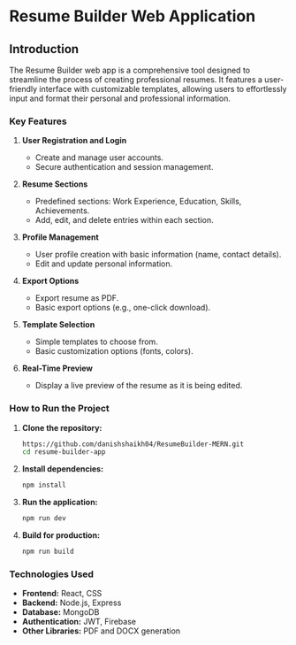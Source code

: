 # Resume Builder Web Application

## Introduction

The Resume Builder web app is a comprehensive tool designed to streamline the process of creating professional resumes. It features a user-friendly interface with customizable templates, allowing users to effortlessly input and format their personal and professional information.

### Key Features

1. **User Registration and Login**
    - Create and manage user accounts.
    - Secure authentication and session management.

2. **Resume Sections**
    - Predefined sections: Work Experience, Education, Skills, Achievements.
    - Add, edit, and delete entries within each section.

3. **Profile Management**
    - User profile creation with basic information (name, contact details).
    - Edit and update personal information.

4. **Export Options**
    - Export resume as PDF.
    - Basic export options (e.g., one-click download).

5. **Template Selection**
    - Simple templates to choose from.
    - Basic customization options (fonts, colors).

6. **Real-Time Preview**
    - Display a live preview of the resume as it is being edited.

### How to Run the Project

1. **Clone the repository:**
    ```bash
    https://github.com/danishshaikh04/ResumeBuilder-MERN.git
    cd resume-builder-app
    ```

2. **Install dependencies:**
    ```bash
    npm install
    ```

3. **Run the application:**
    ```bash
    npm run dev
    ```

4. **Build for production:**
    ```bash
    npm run build
    ```

### Technologies Used

- **Frontend:** React, CSS
- **Backend:** Node.js, Express
- **Database:** MongoDB
- **Authentication:** JWT, Firebase
- **Other Libraries:** PDF and DOCX generation


